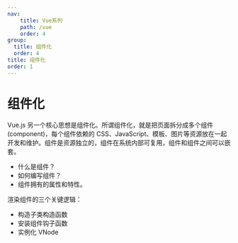 ```yaml
---
nav:
    title: Vue系列
    path: /vue
    order: 4
group:
  title: 组件化
  order: 4
title: 组件化
order: 1
---
```


# 组件化

Vue.js 另一个核心思想是组件化。所谓组件化，就是把页面拆分成多个组件 (component)，每个组件依赖的 CSS、JavaScript、模板、图片等资源放在一起开发和维护。组件是资源独立的，组件在系统内部可复用，组件和组件之间可以嵌套。

- 什么是组件？
- 如何编写组件？
- 组件拥有的属性和特性。

渲染组件的三个关键逻辑：

- 构造子类构造函数
- 安装组件钩子函数
- 实例化 VNode
